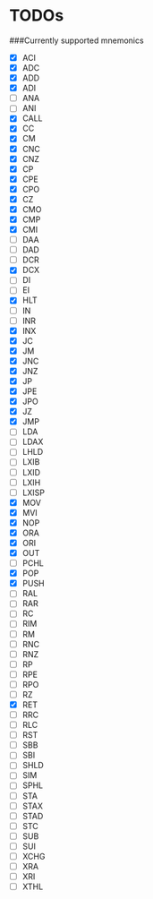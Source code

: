 TODOs
===

###Currently supported mnemonics
- [X] ACI
- [X] ADC
- [X] ADD
- [X] ADI
- [ ] ANA
- [ ] ANI
- [X] CALL
- [X] CC
- [X] CM
- [X] CNC
- [X] CNZ
- [X] CP
- [X] CPE
- [X] CPO
- [X] CZ
- [X] CMO
- [X] CMP
- [X] CMI
- [ ] DAA
- [ ] DAD
- [ ] DCR
- [X] DCX
- [ ] DI
- [ ] EI
- [X] HLT
- [ ] IN
- [ ] INR
- [X] INX
- [X] JC
- [X] JM
- [X] JNC
- [X] JNZ
- [X] JP
- [X] JPE
- [X] JPO
- [X] JZ
- [X] JMP
- [ ] LDA
- [ ] LDAX
- [ ] LHLD
- [ ] LXIB
- [ ] LXID
- [ ] LXIH
- [ ] LXISP
- [X] MOV
- [X] MVI
- [X] NOP
- [X] ORA
- [X] ORI
- [X] OUT
- [ ] PCHL
- [X] POP
- [X] PUSH
- [ ] RAL
- [ ] RAR
- [ ] RC
- [ ] RIM
- [ ] RM
- [ ] RNC
- [ ] RNZ
- [ ] RP
- [ ] RPE
- [ ] RPO
- [ ] RZ
- [X] RET
- [ ] RRC
- [ ] RLC
- [ ] RST
- [ ] SBB
- [ ] SBI
- [ ] SHLD
- [ ] SIM
- [ ] SPHL
- [ ] STA
- [ ] STAX
- [ ] STAD
- [ ] STC
- [ ] SUB
- [ ] SUI
- [ ] XCHG
- [ ] XRA
- [ ] XRI
- [ ] XTHL
